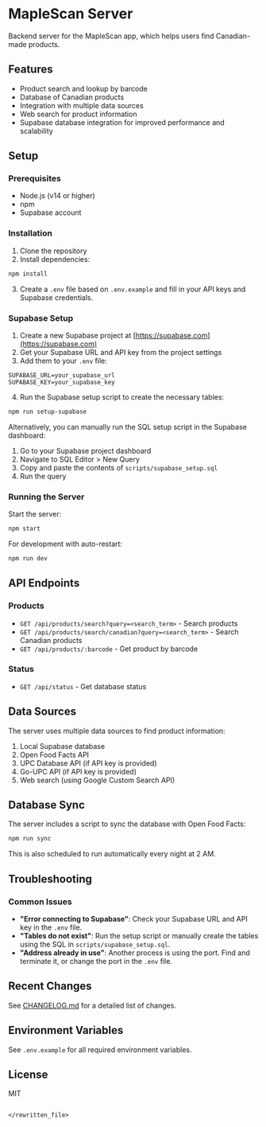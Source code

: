 # MapleScan Server

Backend server for the MapleScan app, which helps users find Canadian-made products.

## Features

- Product search and lookup by barcode
- Database of Canadian products
- Integration with multiple data sources
- Web search for product information
- Supabase database integration for improved performance and scalability

## Setup

### Prerequisites

- Node.js (v14 or higher)
- npm
- Supabase account

### Installation

1. Clone the repository
2. Install dependencies:

```bash
npm install
```

3. Create a `.env` file based on `.env.example` and fill in your API keys and Supabase credentials.

### Supabase Setup

1. Create a new Supabase project at [https://supabase.com](https://supabase.com)
2. Get your Supabase URL and API key from the project settings
3. Add them to your `.env` file:

```
SUPABASE_URL=your_supabase_url
SUPABASE_KEY=your_supabase_key
```

4. Run the Supabase setup script to create the necessary tables:

```bash
npm run setup-supabase
```

Alternatively, you can manually run the SQL setup script in the Supabase dashboard:

1. Go to your Supabase project dashboard
2. Navigate to SQL Editor > New Query
3. Copy and paste the contents of `scripts/supabase_setup.sql`
4. Run the query

### Running the Server

Start the server:

```bash
npm start
```

For development with auto-restart:

```bash
npm run dev
```

## API Endpoints

### Products

- `GET /api/products/search?query=<search_term>` - Search products
- `GET /api/products/search/canadian?query=<search_term>` - Search Canadian products
- `GET /api/products/:barcode` - Get product by barcode

### Status

- `GET /api/status` - Get database status

## Data Sources

The server uses multiple data sources to find product information:

1. Local Supabase database
2. Open Food Facts API
3. UPC Database API (if API key is provided)
4. Go-UPC API (if API key is provided)
5. Web search (using Google Custom Search API)

## Database Sync

The server includes a script to sync the database with Open Food Facts:

```bash
npm run sync
```

This is also scheduled to run automatically every night at 2 AM.

## Troubleshooting

### Common Issues

- **"Error connecting to Supabase"**: Check your Supabase URL and API key in the `.env` file.
- **"Tables do not exist"**: Run the setup script or manually create the tables using the SQL in `scripts/supabase_setup.sql`.
- **"Address already in use"**: Another process is using the port. Find and terminate it, or change the port in the `.env` file.

## Recent Changes

See [CHANGELOG.md](./CHANGELOG.md) for a detailed list of changes.

## Environment Variables

See `.env.example` for all required environment variables.

## License

MIT
```

</rewritten_file>
